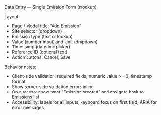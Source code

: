 Data Entry — Single Emission Form (mockup)

Layout:
- Page / Modal title: "Add Emission"
- Site selector (dropdown)
- Emission type (text or lookup)
- Value (number input) and Unit (dropdown)
- Timestamp (datetime picker)
- Reference ID (optional text)
- Action buttons: Cancel, Save

Behavior notes:
- Client-side validation: required fields, numeric value >= 0, timestamp format
- Show server-side validation errors inline
- On success: show toast "Emission created" and navigate back to Emissions list
- Accessibility: labels for all inputs, keyboard focus on first field, ARIA for error messages
